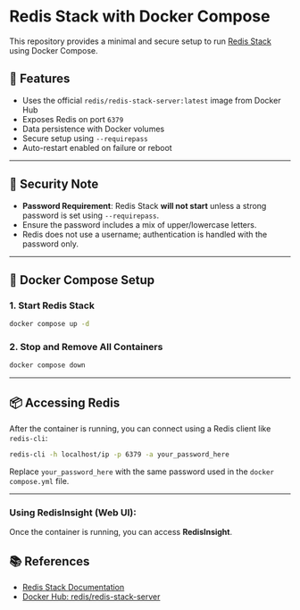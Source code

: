 # Redis Stack with Docker Compose

This repository provides a minimal and secure setup to run [Redis Stack](https://hub.docker.com/r/redis/redis-stack-server) using Docker Compose.

## 🚀 Features

- Uses the official `redis/redis-stack-server:latest` image from Docker Hub
- Exposes Redis on port `6379`
- Data persistence with Docker volumes
- Secure setup using `--requirepass`
- Auto-restart enabled on failure or reboot

---

## 🔐 Security Note

- **Password Requirement**: Redis Stack **will not start** unless a strong password is set using `--requirepass`.
- Ensure the password includes a mix of upper/lowercase letters.
- Redis does not use a username; authentication is handled with the password only.

---

## 🐳 Docker Compose Setup

### 1. Start Redis Stack
```bash
docker compose up -d
```

### 2. Stop and Remove All Containers
```bash
docker compose down
```



---

## 📦 Accessing Redis

After the container is running, you can connect using a Redis client like `redis-cli`:

```bash
redis-cli -h localhost/ip -p 6379 -a your_password_here
```

Replace `your_password_here` with the same password used in the `docker compose.yml` file.

---
### Using RedisInsight (Web UI):
Once the container is running, you can access **RedisInsight**.

## 📚 References

- [Redis Stack Documentation](https://redis.io/docs/stack/)
- [Docker Hub: redis/redis-stack-server](https://hub.docker.com/r/redis/redis-stack-server)